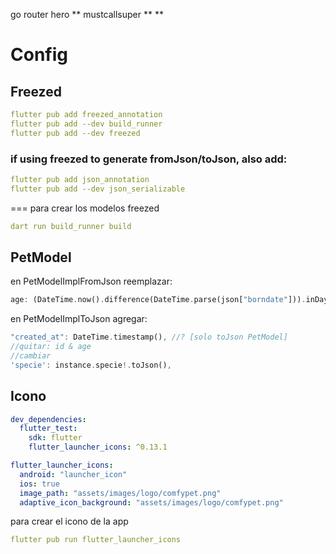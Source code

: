go router
hero
**
mustcallsuper
**
\*\*

# Config

## Freezed

```yaml
flutter pub add freezed_annotation
flutter pub add --dev build_runner
flutter pub add --dev freezed
```

### if using freezed to generate fromJson/toJson, also add:

```yaml
flutter pub add json_annotation
flutter pub add --dev json_serializable
```

===
para crear los modelos freezed

```yaml
dart run build_runner build
```

## PetModel

en PetModelImplFromJson reemplazar:

```dart
age: (DateTime.now().difference(DateTime.parse(json["borndate"])).inDays) ~/ 365, //? [solo fromJson PetModel]
```

en PetModelImplToJson agregar:

```dart
"created_at": DateTime.timestamp(), //? [solo toJson PetModel]
//quitar: id & age
//cambiar
'specie': instance.specie!.toJson(),
```

## Icono

```yaml
dev_dependencies:
  flutter_test:
    sdk: flutter
	flutter_launcher_icons: ^0.13.1

flutter_launcher_icons:
  android: "launcher_icon"
  ios: true
  image_path: "assets/images/logo/comfypet.png"
  adaptive_icon_background: "assets/images/logo/comfypet.png"
```

para crear el icono de la app

```yaml
flutter pub run flutter_launcher_icons
```
